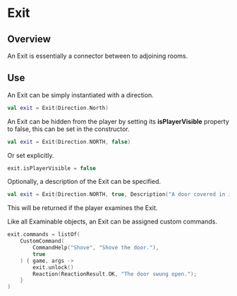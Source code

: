 ﻿# Exit

## Overview

An Exit is essentially a connector between to adjoining rooms.

## Use

An Exit can be simply instantiated with a direction.

```kotlin
val exit = Exit(Direction.North)
```

An Exit can be hidden from the player by setting its **isPlayerVisible** property to false, this can be set in the 
constructor.

```kotlin
val exit = Exit(Direction.NORTH, false)
```

Or set explicitly.

```kotlin
exit.isPlayerVisible = false
```

Optionally, a description of the Exit can be specified.

```kotlin
val exit = Exit(Direction.NORTH, true, Description("A door covered in ivy."))
```

This will be returned if the player examines the Exit.

Like all Examinable objects, an Exit can be assigned custom commands.

```kotlin
exit.commands = listOf(
    CustomCommand(
        CommandHelp("Shove", "Shove the door."),
        true
    ) { game, args ->
        exit.unlock()
        Reaction(ReactionResult.OK, "The door swung open.");
    }
)
```